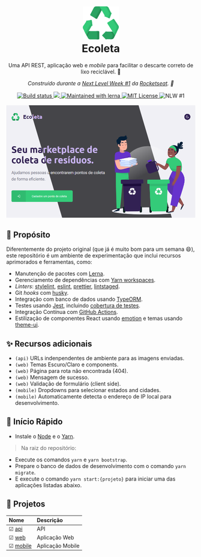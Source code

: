 
<h1 align="center">
  <img src="../logo.svg" />
  <br>
  Ecoleta
</h1>

<p align="center">
  Uma API REST, aplicação web e <em>mobile</em> para facilitar o descarte correto de lixo reciclável. 🌳
</p>
<p align="center">
  <em>
    Construído durante a <u>Next Level Week #1</u> da <a href="https://rocketseat.com.br/">Rocketseat</a>. 🚀
  </em>
</p>

<div align="center">
  <a href="https://github.com/leandroslc/ecoleta/actions?query=workflow%3ABuild">
    <img src="https://github.com/leandroslc/ecoleta/workflows/Build/badge.svg" alt="Build status" />
  </a>
  <a href="https://codecov.io/gh/leandroslc/ecoleta">
    <img src="https://codecov.io/gh/leandroslc/ecoleta/branch/master/graph/badge.svg" />
  </a>
  <a href="https://lerna.js.org/">
    <img src="https://img.shields.io/badge/Maintained%20with-lerna-cc00ff.svg" alt="Maintained with lerna" />
  </a>
  <a href="https://opensource.org/licenses/MIT">
    <img src="https://img.shields.io/badge/License-MIT-32a867.svg" alt="MIT License" />
  </a>
  <img src="https://img.shields.io/badge/NLW-%231-32a867.svg" alt="NLW #1" />
</div>

<br />

<div align="center">
  <img src="../homepage.png" />
</div>

## :book: Propósito
Diferentemente do projeto original (que já é muito bom para um semana :smile:), este repositório é um ambiente de experimentação que inclui recursos aprimorados e ferramentas, como:

- Manutenção de pacotes com [Lerna](https://lerna.js.org).
- Gerenciamento de dependências com [Yarn workspaces](https://classic.yarnpkg.com/en/docs/workspaces).
- _Linters_: [stylelint](https://stylelint.io), [eslint](https://eslint.org), [prettier](https://prettier.io), [lintstaged](https://github.com/okonet/lint-staged).
- Git _hooks_ com [husky](https://github.com/typicode/husky).
- Integração com banco de dados usando [TypeORM](https://typeorm.io).
- Testes usando [Jest](https://jestjs.io), incluindo [cobertura de testes](https://codecov.io/gh/leandroslc/ecoleta).
- Integração Contínua com [GitHub Actions](https://github.com/leandroslc/ecoleta/actions).
- Estilização de componentes React usando [emotion](https://emotion.sh/) e temas usando [theme-ui](https://theme-ui.com/).

## :sparkles: Recursos adicionais
- `(api)` URLs indenpendentes de ambiente para as imagens enviadas.
- `(web)` Temas Escuro/Claro e components.
- `(web)` Página para rota não encontrada (404).
- `(web)` Mensagem de sucesso.
- `(web)` Validação de formulário (client side).
- `(mobile)` Dropdowns para selecionar estados and cidades.
- `(mobile)` Automaticamente detecta o endereço de IP local para desenvolvimento.

## :rocket: Início Rápido
- Instale o [Node](https://nodejs.org) e o [Yarn](https://classic.yarnpkg.com).

> Na raiz do repositório:
- Execute os comandos `yarn` e `yarn bootstrap`.
- Prepare o banco de dados de desenvolvimento com o comando `yarn migrate`.
- E execute o comando `yarn start:{projeto}` para iniciar uma das aplicações listadas abaixo.

## :briefcase: Projetos

Nome                               | Descrição         |
:--------------------------------- | :---------------- |
&#9745; [api](/packages/api)       | API               |
&#9745; [web](/packages/web)       | Aplicação Web     |
&#9745; [mobile](/packages/mobile) | Aplicação Mobile  |
